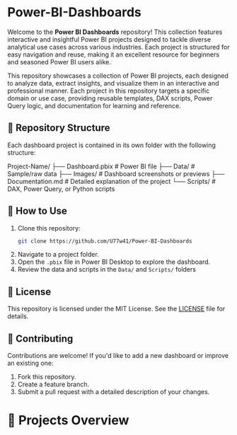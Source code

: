 # Power-BI-Dashboards

Welcome to the **Power BI Dashboards** repository! This collection features interactive and insightful Power BI projects designed to tackle diverse analytical use cases across various industries. Each project is structured for easy navigation and reuse, making it an excellent resource for beginners and seasoned Power BI users alike.

This repository showcases a collection of Power BI projects, each designed to analyze data, extract insights, and visualize them in an interactive and professional manner. Each project in this repository targets a specific domain or use case, providing reusable templates, DAX scripts, Power Query logic, and documentation for learning and reference.


## 🚀 Repository Structure

Each dashboard project is contained in its own folder with the following structure:

Project-Name/
├── Dashboard.pbix # Power BI file
├── Data/ # Sample/raw data
├── Images/ # Dashboard screenshots or previews
├── Documentation.md # Detailed explanation of the project
└── Scripts/ # DAX, Power Query, or Python scripts


## 🔧 How to Use

1. Clone this repository:
   ```bash
   git clone https://github.com/U77w41/Power-BI-Dashboards
   ```
2. Navigate to a project folder.
3. Open the `.pbix` file in Power BI Desktop to explore the dashboard.
4. Review the data and scripts in the `Data/` and `Scripts/` folders


## 📜 License

This repository is licensed under the MIT License. See the [LICENSE](https://github.com/U77w41/Power-BI-Dashboards?tab=MIT-1-ov-file) file for details.


## 🤝 Contributing

Contributions are welcome! If you'd like to add a new dashboard or improve an existing one:

1. Fork this repository.
2. Create a feature branch.
3. Submit a pull request with a detailed description of your changes.


#  📂 Projects Overview
